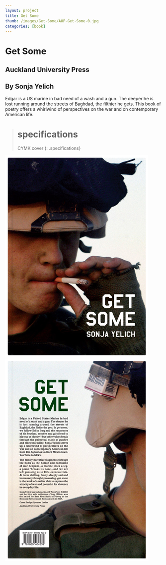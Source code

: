 ```yaml
---
layout: project
title: Get Some
thumb: /images/Get-Some/AUP-Get-Some-0.jpg
categories: [book]
---
```


# Get Some

## Auckland University Press

## By Sonja Yelich

Edgar is a US marine in bad need of a wash and a gun. The deeper he is lost running around the streets of Baghdad, the filthier he gets. This book of poetry offers a whirlwind of perspectives on the war and on contemporary American life. 

> # specifications
> CYMK cover
{: .specifications}

![](/images/Get-Some/AUP-Get-Some-1.jpg)
![](/images/Get-Some/AUP-Get-Some-2.jpg)